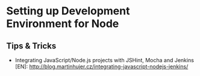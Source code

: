 # Setting up Development Environment for Node

## Tips & Tricks

- Integrating JavaScript/Node.js projects with JSHint, Mocha and Jenkins [EN]: <http://blog.martinhujer.cz/integrating-javascript-nodejs-jenkins/>